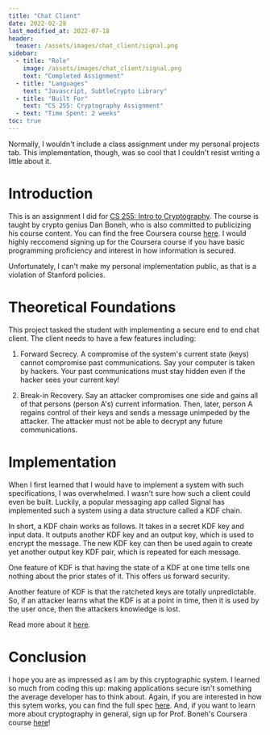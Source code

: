 ```yaml
---
title: "Chat Client"
date: 2022-02-28
last_modified_at: 2022-07-18
header:
  teaser: /assets/images/chat_client/signal.png
sidebar:
  - title: "Role"
    image: /assets/images/chat_client/signal.png
    text: "Completed Assignment"
  - title: "Languages"
    text: "Javascript, SubtleCrypto Library"    
  - title: "Built For"
    text: "CS 255: Cryptography Assignment"
  - text: "Time Spent: 2 weeks"
toc: true
---
```


Normally, I wouldn't include a class assignment under my personal projects tab. This implementation, though, was so cool that I couldn't resist writing a little about it. 

# Introduction

This is an assignment I did for [CS 255: Intro to Cryptography][stanford]. The course is taught by crypto genius Dan Boneh, who is also committed to publicizing his course content. You can find the free Coursera course [here][coursera]. I would highly reccomend signing up for the Coursera course if you have basic programming proficiency and interest in how information is secured. 

Unfortunately, I can't make my personal implementation public, as that is a violation of Stanford policies.

# Theoretical Foundations

This project tasked the student with implementing a secure end to end chat client. The client needs to have a few features including:

1. Forward Secrecy. A compromise of the system's current state (keys) cannot compromise past communications. Say your computer is taken by hackers. Your past communications must stay hidden even if the hacker sees your current key!

2. Break-in Recovery. Say an attacker compromises one side and gains all of that persons (person A's) current information. Then, later, person A regains control of their keys and sends a message unimpeded by the attacker. The attacker must not be able to decrypt any future communications.

# Implementation

When I first learned that I would have to implement a system with such specifications, I was overwhelmed. I wasn't sure how such a client could even be built. Luckily, a popular messaging app called Signal has implemented such a system using a data structure called a KDF chain. 

In short, a KDF chain works as follows. It takes in a secret KDF key and input data. It outputs another KDF key and an output key, which is used to encrypt the message. The new KDF key can then be used again to create yet another output key KDF pair, which is repeated for each message. 

One feature of KDF is that having the state of a KDF at one time tells one nothing about the prior states of it. This offers us forward security.

Another feature of KDF is that the ratcheted keys are totally unpredictable. So, if an attacker learns what the KDF is at a point in time, then it is used by the user once, then the attackers knowledge is lost.

Read more about it [here][kdf].

# Conclusion

I hope you are as impressed as I am by this cryptographic system. I learned so much from coding this up: making applications secure isn't something the average developer has to think about. Again, if you are interested in how this sytem works, you can find the full spec [here][kdf]. And, if you want to learn more about cryptography in general, sign up for Prof. Boneh's Coursera course [here][coursera]!

[stanford]: http://crypto.stanford.edu/~dabo/cs255/
[coursera]: https://www.coursera.org/learn/crypto
[kdf]: https://signal.org/docs/specifications/doubleratchet/